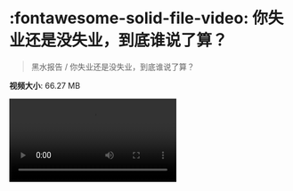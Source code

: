 # :fontawesome-solid-file-video: 你失业还是没失业，到底谁说了算？

> 黑水报告 / 你失业还是没失业，到底谁说了算？

**视频大小**: 66.27 MB

<div class="video"><video src="https://file.hsyhx.top/archive/黑水报告/你失业还是没失业，到底谁说了算？.mp4" controls preload>🤔 您的浏览器不支持 video 标签</video></div>